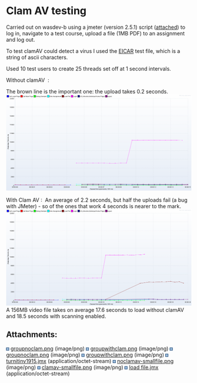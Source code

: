 # Clam AV testing

Carried out on wasdev-b using a jmeter (version 2.5.1) script ([attached](attachments/20715307/21005149.jmx)) to log in, navigate to a test course, upload a file (1MB PDF) to an assignment and log out.

To test clamAV could detect a virus I used the [EICAR](http://eicar.org/86-0-Intended-use.html) test file, which is a string of ascii characters. 

Used 10 test users to create 25 threads set off at 1 second intervals.

Without clamAV  :

The brown line is the important one: the upload takes 0.2 seconds.
![](attachments/20715307/21005147.png)

With Clam AV :
 An average of 2.2 seconds, but half the uploads fail (a bug with JMeter) - so of the ones that work 4 seconds is nearer to the mark.
![](attachments/20715307/21005148.png)
A 156MB video file takes on average 17.6 seconds to load without clamAV and 18.5 seconds with scanning enabled.

## Attachments:

<img src="images/icons/bullet_blue.gif" width="8" height="8" /> [groupnoclam.png](attachments/20715307/21005093.png) (image/png)
<img src="images/icons/bullet_blue.gif" width="8" height="8" /> [groupwithclam.png](attachments/20715307/21005094.png) (image/png)
<img src="images/icons/bullet_blue.gif" width="8" height="8" /> [groupnoclam.png](attachments/20715307/21005091.png) (image/png)
<img src="images/icons/bullet_blue.gif" width="8" height="8" /> [groupwithclam.png](attachments/20715307/21005092.png) (image/png)
<img src="images/icons/bullet_blue.gif" width="8" height="8" /> [turnitinv1915.jmx](attachments/20715307/21005106.jmx) (application/octet-stream)
<img src="images/icons/bullet_blue.gif" width="8" height="8" /> [noclamav-smallfile.png](attachments/20715307/21005147.png) (image/png)
<img src="images/icons/bullet_blue.gif" width="8" height="8" /> [clamav-smallfile.png](attachments/20715307/21005148.png) (image/png)
<img src="images/icons/bullet_blue.gif" width="8" height="8" /> [load file.jmx](attachments/20715307/21005149.jmx) (application/octet-stream)

